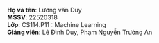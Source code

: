 **Họ và tên**: Lương văn Duy  
**MSSV**: 22520318  
**Lớp**: CS114.P11 : Machine Learning  
**Giảng viên**: Lê Đình Duy, Phạm Nguyễn Trường An
